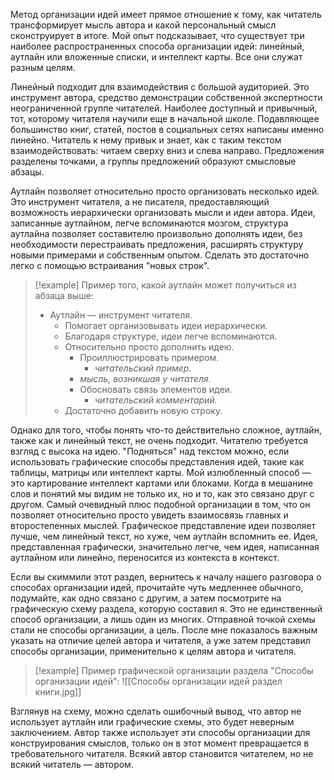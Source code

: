 Метод организации идей имеет прямое отношение к тому, как читатель трансформирует мысль автора и какой персональный смысл сконструирует в итоге. Мой опыт подсказывает, что существует три наиболее распространенных способа организации идей: линейный, аутлайн или вложенные списки, и интеллект карты. Все они служат разным целям.

Линейный подходит для взаимодействия с большой аудиторией. Это инструмент автора, средство демонстрации собственной экспертности неограниченной группе читателей. Наиболее доступный и привычный, тот, которому читателя научили еще в начальной школе. Подавляющее большинство книг, статей, постов в социальных сетях написаны именно линейно. Читатель к нему привык и знает, как с таким текстом взаимодействовать: читаем сверху вниз и слева направо. Предложения разделены точками, а группы предложений образуют смысловые абзацы.

Аутлайн позволяет относительно просто организовать несколько идей. Это инструмент читателя, а не писателя, предоставляющий возможность иерархически организовать мысли и идеи автора. Идеи, записанные аутлайном, легче вспоминаются мозгом, структура аутлайна позволяет составителю произвольно дополнять идеи, без необходимости перестраивать предложения, расширять структуру новыми примерами и собственным опытом. Сделать это достаточно легко с помощью встраивания "новых строк".

> [!example] Пример того, какой аутлайн может получиться из абзаца выше:
> 
> - Аутлайн — инструмент читателя.
>     - Помогает организовывать идеи иерархически.
>     - Благодаря структуре, идеи легче вспоминаются.
>     - Относительно просто дополнить идею.
>         - Проиллюстрировать примером.
>             - _читательский пример._
>         - _мысль, возникшая у читателя._
>         - Обосновать связь элементов идеи.
>             - _читательский комментарий._
>     - Достаточно добавить новую строку.

Однако для того, чтобы понять что-то действительно сложное, аутлайн, также как и линейный текст, не очень подходит. Читателю требуется взгляд с высока на идею. "Подняться" над текстом можно, если использовать графические способы представления идей, такие как таблицы, матрицы или интеллект карты. Мой излюбленный способ — это картирование интеллект картами или блоками. Когда в мешанине слов и понятий мы видим не только их, но и то, как это связано друг с другом. Самый очевидный плюс подобной организации в том, что он позволяет относительно просто увидеть взаимосвязь главных и второстепенных мыслей. Графическое представление идеи позволяет лучше, чем линейный текст, но хуже, чем аутлайн вспомнить ее. Идея, представленная графически, значительно легче, чем идея, написанная аутлайном или линейно, переносится из контекста в контекст.

Если вы скиммили этот раздел, вернитесь к началу нашего разговора о способах организации идей, прочитайте чуть медленнее обычного, подумайте, как одно связано с другим, а затем посмотрите на графическую схему раздела, которую составил я. Это не единственный способ организации, а лишь один из многих. Отправной точкой схемы стали не способы организации, а цель. После мне показалось важным указать на отличие целей автора и читателя, а уже затем представил способы организации, применительно к целям автора и читателя.

> [!example] Пример графической организации раздела "Способы организации идей": ![[Способы организации идей раздел книги.jpg]]

Взглянув на схему, можно сделать ошибочный вывод, что автор не использует аутлайн или графические схемы, это будет неверным заключением. Автор также использует эти способы организации для конструирования смыслов, только он в этот момент превращается в требовательного читателя. Всякий автор становится читателем, но не всякий читатель — автором.